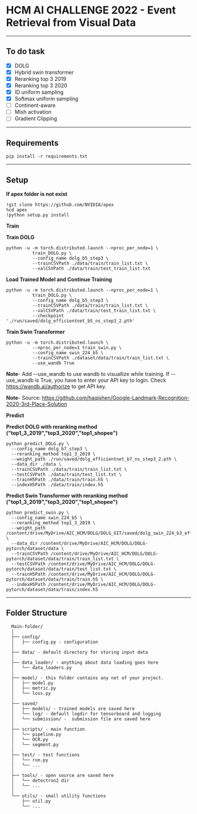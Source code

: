 <h1>HCM AI CHALLENGE 2022 - Event Retrieval from Visual Data</h1>

---
## To do task 
- [x] DOLG
- [x] Hybrid swin transformer
- [x] Reranking top 3 2019
- [x] Reranking top 3 2020
- [x] ID uniform sampling
- [x] Softmax uniform sampling 
- [ ] Continent-aware
- [ ] Mish activation 
- [ ] Gradient Clipping 
---

## Requirements

```
pip install -r requirements.txt
```

---
## Setup 
**If apex folder is not exist**

```
!git clone https://github.com/NVIDIA/apex
%cd apex
!python setup.py install
```

**Train**

**Train DOLG**
```
python -u -m torch.distributed.launch --nproc_per_node=1 \
          train_DOLG.py \
          --config_name dolg_b5_step3 \
          --trainCSVPath ./data/train/train_list.txt \
          --valCSVPath ./data/train/test_train_list.txt
```

**Load Trained Model and Continue Training**
```
python -u -m torch.distributed.launch --nproc_per_node=1 \
          train_DOLG.py \
          --config_name dolg_b5_step3 \
          --trainCSVPath ./data/train/train_list.txt \
          --valCSVPath ./data/train/test_train_list.txt \
          --checkpoint './run/saved/dolg_efficientnet_b5_ns_step3_2.pth'
```
          
**Train Swin Transformer**
```
python -u -m torch.distributed.launch \
          --nproc_per_node=1 train_swin.py \
          --config_name swin_224_b5 \
          --trainCSVPath ./dataset/data/train/train_list.txt \
          --use_wandb True
```
**Note**- Add --use_wandb to use wandb to visuallize while training. If --use_wandb is True, you have to enter your API key to login. Check https://wandb.ai/authorize to get API key.

**Note**- Source: https://github.com/haqishen/Google-Landmark-Recognition-2020-3rd-Place-Solution 


**Predict**

**Predict DOLG with reranking method ("top1_3_2019","top3_2020","top1_shopee")**
```
python predict_DOLG.py \
  --config_name dolg_b7_step3 \
  --reranking_method top1_3_2019 \
  --weight_path ./run/saved/dolg_efficientnet_b7_ns_step3_2.pth \
  --data_dir ./data \
  --trainCSVPath ./data/train/train_list.txt \
  --testCSVPath ./data/train/test_list.txt \
  --trainH5Path ./data/train/train.h5 \
  --indexH5Path ./data/train/index.h5 
```

**Predict Swin Transformer with reranking method ("top1_3_2019","top3_2020","top1_shopee")**
```
python predict_swin.py \
  --config_name swin_224_b5 \
  --reranking_method top1_3_2019 \
  --weight_path /content/drive/MyDrive/AIC_HCM/DOLG/DOLG_GIT/saved/dolg_swin_224_b3_efficientnet_b5_ns_1.pth \
  --data_dir /content/drive/MyDrive/AIC_HCM/DOLG/DOLG-pytorch/dataset/data \
  --trainCSVPath /content/drive/MyDrive/AIC_HCM/DOLG/DOLG-pytorch/dataset/data/train/train_list.txt \
  --testCSVPath /content/drive/MyDrive/AIC_HCM/DOLG/DOLG-pytorch/dataset/data/train/test_list.txt \
  --trainH5Path /content/drive/MyDrive/AIC_HCM/DOLG/DOLG-pytorch/dataset/data/train/train.h5 \
  --indexH5Path /content/drive/MyDrive/AIC_HCM/DOLG/DOLG-pytorch/dataset/data/train/index.h5 
```

---
## Folder Structure

```
  Main-folder/
  │
  ├── config/ 
  │   ├── config.py - configuration
  │
  ├── data/ - default directory for storing input data
  │
  ├── data_loader/ - anything about data loading goes here
  │   └── data_loaders.py
  |
  ├── model/ - this folder contains any net of your project.
  │   ├── model.py
  │   ├── metric.py
  │   └── loss.py
  │
  ├── saved/
  │   ├── models/ - trained models are saved here
  │   └── log/ - default logdir for tensorboard and logging 
  │   └── submission/ -  submission file are saved here
  │
  ├── scripts/ - main function 
  │   └── pipeline.py
  │   └── OCR.py
  │   └── segment.py
  |
  ├── test/ - test functions
  │   └── run.py
  │   └── ...
  |
  ├── tools/ - open source are saved here
  │   └── detectron2 dir
  │   └── ...
  │  
  └── utils/ - small utility functions
      ├── util.py
      └── ...
```
